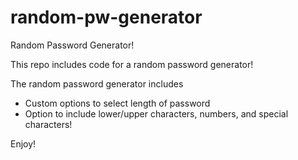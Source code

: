# random-pw-generator
Random Password Generator!

This repo includes code for a random password generator! 

The random password generator includes 
- Custom options to select length of password
- Option to include lower/upper characters, numbers, and special characters!

Enjoy! 
